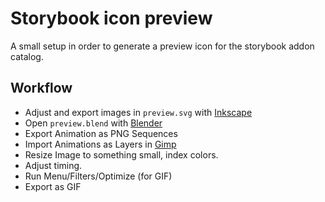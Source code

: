 
# Storybook icon preview

A small setup in order to generate a preview icon for the storybook addon catalog.

## Workflow

- Adjust and export images in `preview.svg` with [Inkscape](https://inkscape.org/)
- Open `preview.blend` with [Blender](https://www.blender.org/)
- Export Animation as PNG Sequences
- Import Animations as Layers in [Gimp](https://www.gimp.org/)
- Resize Image to something small, index colors.
- Adjust timing.
- Run Menu/Filters/Optimize (for GIF)
- Export as GIF
